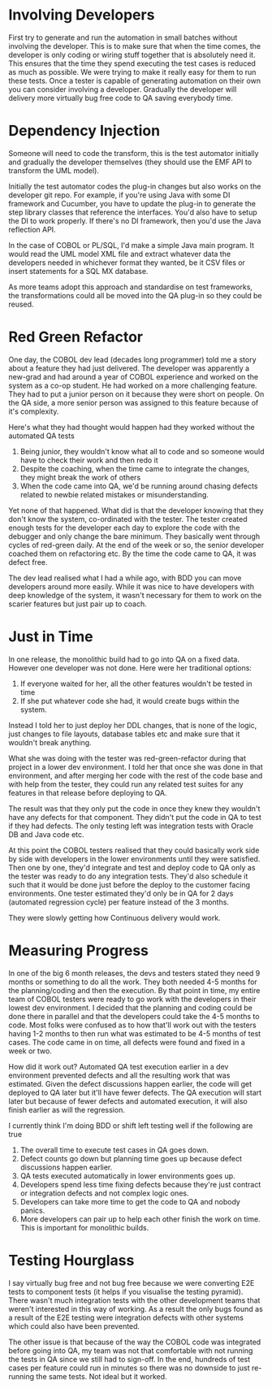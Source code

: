 # Involving Developers

First try to generate and run the automation in small batches without involving the developer. This is to make sure that when the time comes, the developer is only coding or wiring stuff together that is absolutely need it. This ensures that the time they spend executing the test cases is reduced as much as possible. We were trying to make it really easy for them to run these tests. Once a tester is capable of generating automation on their own you can consider involving a developer. Gradually the developer will delivery more virtually bug free code to QA saving everybody time. 

# Dependency Injection

Someone will need to code the transform, this is the test automator initially and gradually the developer themselves (they should use the EMF API to transform the UML model). 

Initially the test automator codes the plug-in changes but also works on the developer git repo. For example, if you're using Java with some DI framework and Cucumber, you have to update the plug-in to generate the step library classes that reference the interfaces. You'd also have to setup the DI to work properly. If there's no DI framework, then you'd use the Java reflection API.

In the case of COBOL or PL/SQL, I'd make a simple Java main program. It would read the UML model XML file and extract whatever data the developers needed in whichever format they wanted, be it CSV files or insert statements for a SQL MX database. 

As more teams adopt this approach and standardise on test frameworks, the transformations could all be moved into the QA plug-in so they could be reused.

# Red Green Refactor

One day, the COBOL dev lead (decades long programmer) told me a story about a feature they had just delivered. The developer was apparently a new-grad and had around a year of COBOL experience and worked on the system as a co-op student. He had worked on a more challenging feature. They had to put a junior person on it because they were short on people. On the QA side, a more senior person was assigned to this feature because of it's complexity. 

Here's what they had thought would happen had they worked without the automated QA tests
1. Being junior, they wouldn't know what all to code and so someone would have to check their work and then redo it
2. Despite the coaching, when the time came to integrate the changes, they might break the work of others
3. When the code came into QA, we'd be running around chasing defects related to newbie related mistakes or misunderstanding.

Yet none of that happened. What did is that the developer knowing that they don't know the system, co-ordinated with the tester. The tester created enough tests for the developer each day to explore the code with the debugger and only change the bare minimum. They basically went through cycles of red-green daily. At the end of the week or so, the senior developer coached them on refactoring etc. By the time the code came to QA, it was defect free. 

The dev lead realised what I had a while ago, with BDD you can move developers around more easily. While it was nice to have developers with deep knowledge of the system, it wasn't necessary for them to work on the scarier features but just pair up to coach.

# Just in Time

In one release, the monolithic build had to go into QA on a fixed data. However one developer was not done. 
Here were her traditional options:
1. If everyone waited for her, all the other features wouldn't be tested in time
2. If she put whatever code she had, it would create bugs within the system.

Instead I told her to just deploy her DDL changes, that is none of the logic, just changes to file layouts, database tables etc and make sure that it wouldn't break anything. 

What she was doing with the tester was red-green-refactor during that project in a lower dev environment. I told her that once she was done in that environment, and after merging her code with the rest of the code base and with help from the tester, they could run any related test suites for any features in that release before deploying to QA. 

The result was that they only put the code in once they knew they wouldn't have any defects for that component. They didn't put the code in QA to test if they had defects. The only testing left was integration tests with Oracle DB and Java code etc.

At this point the COBOL testers realised that they could basically work side by side with developers in the lower environments until they were satisfied. Then one by one, they'd integrate and test and deploy code to QA only as the tester was ready to do any integration tests. They'd also schedule it such that it would be done just before the deploy to the customer facing environments. One tester estimated they'd only be in QA for 2 days (automated regression cycle) per feature instead of the 3 months.

They were slowly getting how Continuous delivery would work.

# Measuring Progress

In one of the big 6 month releases, the devs and testers stated they need 9 months or something to do all the work. They both needed 4-5 months for the planning/coding and then the execution. By that point in time, my entire team of COBOL testers were ready to go work with the developers in their lowest dev environment. I decided that the planning and coding could be done there in parallel and that the developers could take the 4-5 months to code. Most folks were confused as to how that'll work out with the testers having 1-2 months to then run what was estimated to be 4-5 months of test cases. The code came in on time, all defects were found and fixed in a week or two. 

How did it work out? Automated QA test execution earlier in a dev environment prevented defects and all the resulting work that was estimated. Given the defect discussions happen earlier, the code will get deployed to QA later but it'll have fewer defects. The QA execution will start later but because of fewer defects and automated execution, it will also finish earlier as will the regression. 

I currently think I'm doing BDD or shift left testing well if the following are true
1. The overall time to execute test cases in QA goes down.
2. Defect counts go down but planning time goes up because defect discussions happen earlier.
3. QA tests executed automatically in lower environments goes up.
4. Developers spend less time fixing defects because they're just contract or integration defects and not complex logic ones.
5. Developers can take more time to get the code to QA and nobody panics.
6. More developers can pair up to help each other finish the work on time. This is important for monolithic builds.

# Testing Hourglass

I say virtually bug free and not bug free because we were converting E2E tests to component tests (it helps if you visualise the testing pyramid). There wasn't much integration tests with the other development teams that weren't interested in this way of working. As a result the only bugs found as a result of the E2E testing were integration defects with other systems which could also have been prevented.

The other issue is that because of the way the COBOL code was integrated before going into QA, my team was not that comfortable with not running the tests in QA since we still had to sign-off. In the end, hundreds of test cases per feature could run in minutes so there was no downside to just re-running the same tests. Not ideal but it worked.